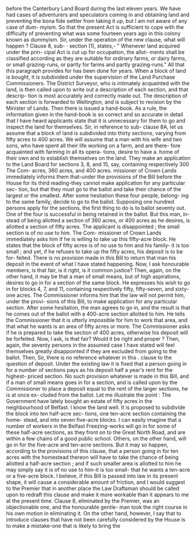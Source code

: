 before the Canterbury Land Board during the last eleven years. We have had cases of adventurers and speculators coming in and obtaining land and preventing the bona fide settler from taking it up, but I am not aware of any case of dum- myism. So that the present Act is sufficient to cope with the difficulty of preventing what was some fourteen years ago in this colony known as dummyism. Sir, under the operation of the new clause, what will happen ? Clause 8, sub- · section (1), states,- " Whenever land acquired under the prin- cipal Act is cut up for occupation, the allot- ments shall be classified according as they are suitable for ordinary farms, or dairy farms, or small grazing-runs, or partly for farms and partly grazing-runs." All that this paragraph provides for has been done for years. When a block of land is bought, it is subdivided under the supervision of the Land Purchase Commissioners. The District Surveyor, who is intimately acquainted with the land, is then called upon to write out a description of each section, and that descrip- tion is most accurately and correctly made out. The description of each section is forwarded to Wellington, and is subject to revision by the Minister of Lands. Then there is issued a hand-book. As a rule, the information given in the hand-book is so correct and so accurate in detail that I have heard applicants state that it is unnecessary for them to go and inspect the land for themselves. Sir, in reference to sub- clause 8A, let us assume that a block of land is subdivided into thirty sections, varying from fifty acres to 400 acres. We will assume that a man with his wife and two sons, who have spent all their life working on a farm, and are there- fore acquainted with farming in all its opera- tions, desire to have a. home of their own and to establish themselves on the land. They make an application to the Land Board for sections 3, 8, and 15, say, containing respectively 300 The Com- acres, 360 acres, and 400 acres. missioner of Crown Lands immediately informs them that-under the provisions of the Bill before the House for its third reading-they cannot make application for any particular sec- tion, but that they must go to the ballot and take their chance of the largest or the smallest. After some hesitation these four people, belong- ing to the same family, decide to go to the ballot. Supposing one hundred persons apply for the sections, the first thing to do is to ballot seventy out. One of the four is successful in being retained in the ballot. But this man, in- stead of being allotted a section of 360 acres, or 400 acres as he desires, is allotted a section of fifty acres. The applicant is disappointed ; the small section is of no use to him. The Com- missioner of Crown Lands immediately asks him if he is willing to take up this fifty-acre block. He states that the block of fifty acres is of no use to him and his family- it is too small ; and yet, if he refuses to take up the fifty acres, his deposit is to be for- feited. There is no provision made in this Bill to return that man his deposit in the event of what I have stated happening. Now, I ask honourable members, is that fair, is it right, is it common justice? Then, again, on the other hand, it may be that a man of small means, but of high aspirations, desires to go in for a section of the same block. He expresses his wish to go in for blocks 4, 7, and 11, containing respectively fifty, fifty-seven, and sixty-one acres. The Commissioner informs him that the law will not permit him, under the provi- sions of this Bill, to make application for any particular section. After some hesitation, the man agrees to go in, and the result is that he comes out of the ballot with a 400-acre section allotted to him. He tells the Commissioner that it is utterly impossible for him to work that area, and that what he wants is an area of fifty acres or more. The Commissioner asks if he is prepared to take the section of 400 acres, otherwise his deposit will be forfeited. Now, I ask, is that fair? Would it be right and proper ? Then, again, the seventy persons in the assumed case I have stated will feel themselves greatly disappointed if they are excluded from going to the ballot. Then, Sir, there is no reference whatever in this . clause to the question of deposit. Under the existing law it is fixed that a person going in for a number of sections pays as his deposit half a year's rent for the highest- priced section. No such provision whatever is made in this Bill, and if a man of small means goes in for a section, and is called upon by the Commissioner to place a deposit equal to the rent of the larger sections, he is at once ex- cluded from the ballot. Let me illustrate the point : The Government have lately bought an estate of fifty acres in the neighbourhood of Belfast. I know the land well. It is proposed to subdivide the block into ten half-acre sec- tions, one ten-acre section containing the home- stead, and into seven five-acre blocks. I can easily imagine that a number of workers in the Belfast Freezing-works will go in for some of these half-acre sections, as they front on to the Great North Road, and are within a few chains of a good public school. Others, on the other hand, will go in for the five-acre and ten-acre sections. But it may so happen, according to the provisions of this clause, that a person going in for ten acres with the homestead thereon will have to take the chance of being allotted a half-acre section ; and if such smaller area is allotted to him he may simply say it is of no use to him-it is too small- that he wants a ten-acre or a five-acre block. I believe, if this Bill is passed into law in its present shape, it will cause a considerable amount of friction, and I would suggest to the Premier that in another place the Law Draftsman should be called upon to redraft this clause and make it more workable than it appears to me at the present time. Clause 8, eliminated by the Premier, was an objectionable one, and the honourable gentle- man took the right course in his own motion in eliminating it. On the other hand, however, I say that to introduce clauses that have not been carefully considered by the House is to make a mistake-one that is likely to bring the 